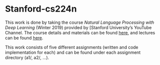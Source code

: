 # Stanford-cs224n

This work is done by taking the course *Natural Language Processing with Deep Learning* (Winter 2019) provided by [Stanford University’s YouTube Channel. The course details and materials can be found [here](https://web.stanford.edu/class/cs224n/index.html#schedule), and lectures can be found [here](https://www.youtube.com/playlist?list=PLoROMvodv4rOhcuXMZkNm7j3fVwBBY42z).

This work consists of five different assignments (written and code implementation for each) and can be found under each assignment directory (a1/, a2/, ...).
